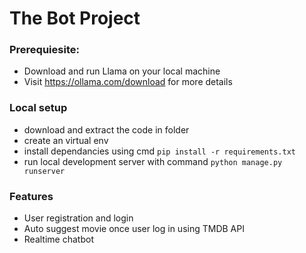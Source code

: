 # The Bot Project

### Prerequiesite:

- Download and run Llama on your local machine
- Visit https://ollama.com/download for more details

### Local setup

- download and extract the code in folder
- create an virtual env
- install dependancies using cmd `pip install -r requirements.txt`
- run local development server with command `python manage.py runserver`

### Features

- User registration and login
- Auto suggest movie once user log in using TMDB API
- Realtime chatbot
